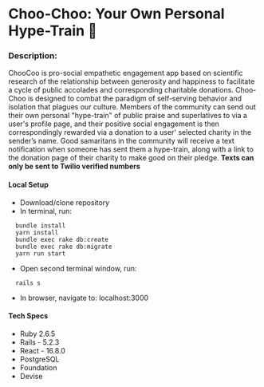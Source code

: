 # Choo-Choo: Your Own Personal Hype-Train :steam_locomotive:

### Description:
ChooCoo is pro-social empathetic engagement app based on scientific research of the relationship between generosity and happiness to facilitate a cycle of public accolades and corresponding charitable donations. Choo-Choo is designed to combat the paradigm of self-serving behavior and isolation that plagues our culture. Members of the community can send out their own personal "hype-train" of public praise and superlatives to via a user's profile page, and their positive social engagement is then correspondingly rewarded via a donation to a user' selected charity in the sender’s name. Good samaritans in the community will receive a text notification when someone has sent them a hype-train, along with a link to the donation page of their charity to make good on their pledge. **Texts can only be sent to Twilio verified numbers**

#### Local Setup
- Download/clone repository
- In terminal, run:
```
  bundle install
  yarn install
  bundle exec rake db:create
  bundle exec rake db:migrate
  yarn run start
 ```
- Open second terminal window, run:
```
  rails s
```
- In browser, navigate to: localhost:3000

#### Tech Specs
- Ruby 2.6.5
- Rails - 5.2.3
- React - 16.8.0
- PostgreSQL
- Foundation
- Devise
